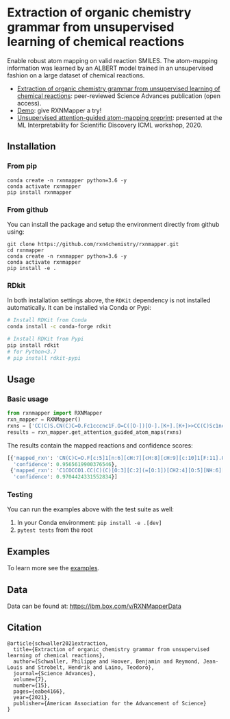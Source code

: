 # Extraction of organic chemistry grammar from unsupervised learning of chemical reactions
Enable robust atom mapping on valid reaction SMILES. The atom-mapping information was learned by an ALBERT model trained in an unsupervised fashion on a large dataset of chemical reactions.

- [Extraction of organic chemistry grammar from unsupervised learning of chemical reactions](https://advances.sciencemag.org/content/7/15/eabe4166): peer-reviewed Science Advances publication (open access).
- [Demo](http://rxnmapper.ai/demo.html): give RXNMapper a try! 
- [Unsupervised attention-guided atom-mapping preprint](http://dx.doi.org/10.26434/chemrxiv.12298559): presented at the ML Interpretability for Scientific Discovery ICML workshop, 2020.

## Installation

### From pip
```console
conda create -n rxnmapper python=3.6 -y
conda activate rxnmapper
pip install rxnmapper
```

### From github
You can install the package and setup the environment directly from github using:

```console
git clone https://github.com/rxn4chemistry/rxnmapper.git 
cd rxnmapper
conda create -n rxnmapper python=3.6 -y
conda activate rxnmapper
pip install -e .
```

### RDkit

In both installation settings above, the `RDKit` dependency is not installed automatically.
It can be installed via Conda or Pypi:

```bash
# Install RDKit from Conda
conda install -c conda-forge rdkit

# Install RDKit from Pypi
pip install rdkit
# for Python<3.7
# pip install rdkit-pypi
```

## Usage

### Basic usage

```python
from rxnmapper import RXNMapper
rxn_mapper = RXNMapper()
rxns = ['CC(C)S.CN(C)C=O.Fc1cccnc1F.O=C([O-])[O-].[K+].[K+]>>CC(C)Sc1ncccc1F', 'C1COCCO1.CC(C)(C)OC(=O)CONC(=O)NCc1cccc2ccccc12.Cl>>O=C(O)CONC(=O)NCc1cccc2ccccc12']
results = rxn_mapper.get_attention_guided_atom_maps(rxns)
```

The results contain the mapped reactions and confidence scores:

```python
[{'mapped_rxn': 'CN(C)C=O.F[c:5]1[n:6][cH:7][cH:8][cH:9][c:10]1[F:11].O=C([O-])[O-].[CH3:1][CH:2]([CH3:3])[SH:4].[K+].[K+]>>[CH3:1][CH:2]([CH3:3])[S:4][c:5]1[n:6][cH:7][cH:8][cH:9][c:10]1[F:11]',
  'confidence': 0.9565619900376546},
 {'mapped_rxn': 'C1COCCO1.CC(C)(C)[O:3][C:2](=[O:1])[CH2:4][O:5][NH:6][C:7](=[O:8])[NH:9][CH2:10][c:11]1[cH:12][cH:13][cH:14][c:15]2[cH:16][cH:17][cH:18][cH:19][c:20]12.Cl>>[O:1]=[C:2]([OH:3])[CH2:4][O:5][NH:6][C:7](=[O:8])[NH:9][CH2:10][c:11]1[cH:12][cH:13][cH:14][c:15]2[cH:16][cH:17][cH:18][cH:19][c:20]12',
  'confidence': 0.9704424331552834}]
```

### Testing

You can run the examples above with the test suite as well:

1. In your Conda environment: `pip install -e .[dev]`
2. `pytest tests` from the root 

## Examples

To learn more see the [examples](./examples).

## Data 

Data can be found at: https://ibm.box.com/v/RXNMapperData

## Citation

```
@article{schwaller2021extraction,
  title={Extraction of organic chemistry grammar from unsupervised learning of chemical reactions},
  author={Schwaller, Philippe and Hoover, Benjamin and Reymond, Jean-Louis and Strobelt, Hendrik and Laino, Teodoro},
  journal={Science Advances},
  volume={7},
  number={15},
  pages={eabe4166},
  year={2021},
  publisher={American Association for the Advancement of Science}
}
```
